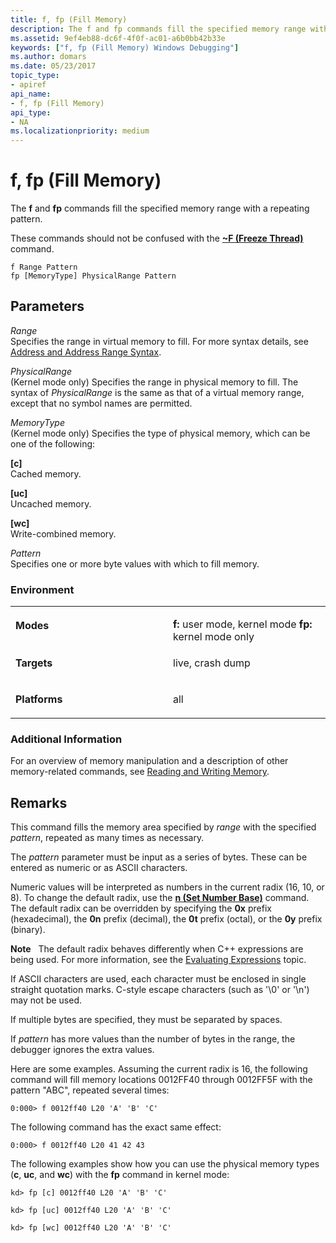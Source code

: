 ```yaml
---
title: f, fp (Fill Memory)
description: The f and fp commands fill the specified memory range with a repeating pattern.These commands should not be confused with the ~F (Freeze Thread) command.
ms.assetid: 9ef4eb88-dc6f-4f0f-ac01-a6b0bb42b33e
keywords: ["f, fp (Fill Memory) Windows Debugging"]
ms.author: domars
ms.date: 05/23/2017
topic_type:
- apiref
api_name:
- f, fp (Fill Memory)
api_type:
- NA
ms.localizationpriority: medium
---
```


# f, fp (Fill Memory)


The **f** and **fp** commands fill the specified memory range with a repeating pattern.

These commands should not be confused with the [**~F (Freeze Thread)**](-f--freeze-thread-.md) command.

```dbgcmd
f Range Pattern 
fp [MemoryType] PhysicalRange Pattern
```

## <span id="ddk_cmd_fill_memory_dbg"></span><span id="DDK_CMD_FILL_MEMORY_DBG"></span>Parameters


<span id="_______Range______"></span><span id="_______range______"></span><span id="_______RANGE______"></span> *Range*   
Specifies the range in virtual memory to fill. For more syntax details, see [Address and Address Range Syntax](address-and-address-range-syntax.md).

<span id="_______PhysicalRange______"></span><span id="_______physicalrange______"></span><span id="_______PHYSICALRANGE______"></span> *PhysicalRange*   
(Kernel mode only) Specifies the range in physical memory to fill. The syntax of *PhysicalRange* is the same as that of a virtual memory range, except that no symbol names are permitted.

<span id="_______MemoryType______"></span><span id="_______memorytype______"></span><span id="_______MEMORYTYPE______"></span> *MemoryType*   
(Kernel mode only) Specifies the type of physical memory, which can be one of the following:

<span id="_c_"></span><span id="_C_"></span>**\[c\]**  
Cached memory.

<span id="_uc_"></span><span id="_UC_"></span>**\[uc\]**  
Uncached memory.

<span id="_wc_"></span><span id="_WC_"></span>**\[wc\]**  
Write-combined memory.

<span id="_______Pattern______"></span><span id="_______pattern______"></span><span id="_______PATTERN______"></span> *Pattern*   
Specifies one or more byte values with which to fill memory.

### <span id="Environment"></span><span id="environment"></span><span id="ENVIRONMENT"></span>Environment

<table>
<colgroup>
<col width="50%" />
<col width="50%" />
</colgroup>
<tbody>
<tr class="odd">
<td align="left"><p><strong>Modes</strong></p></td>
<td align="left"><p></p>
<strong>f:</strong> user mode, kernel mode
<strong>fp:</strong> kernel mode only</td>
</tr>
<tr class="even">
<td align="left"><p><strong>Targets</strong></p></td>
<td align="left"><p>live, crash dump</p></td>
</tr>
<tr class="odd">
<td align="left"><p><strong>Platforms</strong></p></td>
<td align="left"><p>all</p></td>
</tr>
</tbody>
</table>

 

### <span id="Additional_Information"></span><span id="additional_information"></span><span id="ADDITIONAL_INFORMATION"></span>Additional Information

For an overview of memory manipulation and a description of other memory-related commands, see [Reading and Writing Memory](reading-and-writing-memory.md).

Remarks
-------

This command fills the memory area specified by *range* with the specified *pattern*, repeated as many times as necessary.

The *pattern* parameter must be input as a series of bytes. These can be entered as numeric or as ASCII characters.

Numeric values will be interpreted as numbers in the current radix (16, 10, or 8). To change the default radix, use the [**n (Set Number Base)**](n--set-number-base-.md) command. The default radix can be overridden by specifying the **0x** prefix (hexadecimal), the **0n** prefix (decimal), the **0t** prefix (octal), or the **0y** prefix (binary).

**Note**   The default radix behaves differently when C++ expressions are being used. For more information, see the [Evaluating Expressions](evaluating-expressions.md) topic.

 

If ASCII characters are used, each character must be enclosed in single straight quotation marks. C-style escape characters (such as '\\0' or '\\n') may not be used.

If multiple bytes are specified, they must be separated by spaces.

If *pattern* has more values than the number of bytes in the range, the debugger ignores the extra values.

Here are some examples. Assuming the current radix is 16, the following command will fill memory locations 0012FF40 through 0012FF5F with the pattern "ABC", repeated several times:

```dbgcmd
0:000> f 0012ff40 L20 'A' 'B' 'C'
```

The following command has the exact same effect:

```dbgcmd
0:000> f 0012ff40 L20 41 42 43
```

The following examples show how you can use the physical memory types (**c**, **uc**, and **wc**) with the **fp** command in kernel mode:

```dbgcmd
kd> fp [c] 0012ff40 L20 'A' 'B' 'C'
```

```dbgcmd
kd> fp [uc] 0012ff40 L20 'A' 'B' 'C'
```

```dbgcmd
kd> fp [wc] 0012ff40 L20 'A' 'B' 'C'
```

 

 





